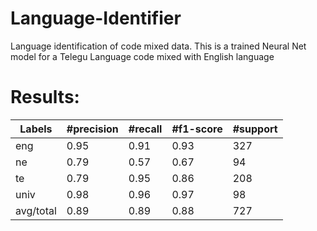 # Language-Identifier
Language identification of code mixed data.
This is a trained Neural Net model for a Telegu Language code mixed with English language
# Results:
Labels | #precision |  #recall  | #f1-score | #support 
--- | --- | --- | --- |--- 
eng | 0.95 | 0.91 | 0.93 | 327 
ne  | 0.79 | 0.57 | 0.67 | 94 
te  | 0.79 | 0.95 | 0.86 | 208 
univ| 0.98 | 0.96 | 0.97 | 98 
avg/total | 0.89 | 0.89 | 0.88 | 727 
